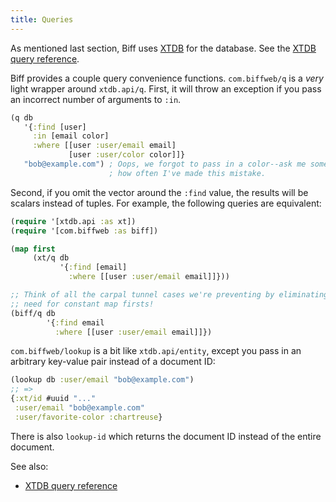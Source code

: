```yaml
---
title: Queries
---
```


As mentioned last section, Biff uses [XTDB](https://xtdb.com/) for the
database. See the [XTDB query
reference](https://docs.xtdb.com/language-reference/datalog-queries/).

Biff provides a couple query convenience functions. `com.biffweb/q` is a *very*
light wrapper around `xtdb.api/q`. First, it will throw an exception if you
pass an incorrect number of arguments to `:in`.

```clojure
(q db
   '{:find [user]
     :in [email color]
     :where [[user :user/email email]
             [user :user/color color]]}
   "bob@example.com") ; Oops, we forgot to pass in a color--ask me sometime
                      ; how often I've made this mistake.
```

Second, if you omit the vector around
the `:find` value, the results will be scalars instead of tuples. For example,
the following queries are equivalent:

```clojure
(require '[xtdb.api :as xt])
(require '[com.biffweb :as biff])

(map first
     (xt/q db
           '{:find [email]
             :where [[user :user/email email]]}))

;; Think of all the carpal tunnel cases we're preventing by eliminating the
;; need for constant map firsts!
(biff/q db
        '{:find email
          :where [[user :user/email email]]})
```

`com.biffweb/lookup` is a bit like `xtdb.api/entity`, except you pass in an
arbitrary key-value pair instead of a document ID:

```clojure
(lookup db :user/email "bob@example.com")
;; =>
{:xt/id #uuid "..."
 :user/email "bob@example.com"
 :user/favorite-color :chartreuse}
```

There is also `lookup-id` which returns the document ID instead of the entire document.

See also:

 - [XTDB query reference](https://docs.xtdb.com/language-reference/datalog-queries/)
